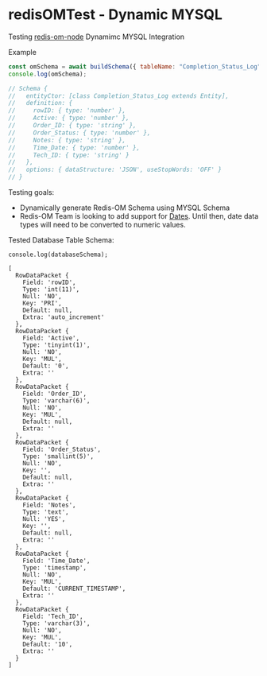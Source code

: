# redisOMTest - Dynamic MYSQL

Testing [redis-om-node](https://github.com/redis/redis-om-node) Dynamimc MYSQL Integration

Example

```Javascript
const omSchema = await buildSchema({ tableName: "Completion_Status_Log" });
console.log(omSchema);

// Schema {
//   entityCtor: [class Completion_Status_Log extends Entity],
//   definition: {
//     rowID: { type: 'number' },
//     Active: { type: 'number' },
//     Order_ID: { type: 'string' },
//     Order_Status: { type: 'number' },
//     Notes: { type: 'string' },
//     Time_Date: { type: 'number' },
//     Tech_ID: { type: 'string' }
//   },
//   options: { dataStructure: 'JSON', useStopWords: 'OFF' }
// }

```

Testing goals:

- Dynamically generate Redis-OM Schema using MYSQL Schema
- Redis-OM Team is looking to add support for [Dates](https://github.com/redis/redis-om-node/issues/5). Until then, date data types will need to be converted to numeric values.

Tested Database Table Schema:

```Javscript
console.log(databaseSchema);

[
  RowDataPacket {
    Field: 'rowID',
    Type: 'int(11)',
    Null: 'NO',
    Key: 'PRI',
    Default: null,
    Extra: 'auto_increment'
  },
  RowDataPacket {
    Field: 'Active',
    Type: 'tinyint(1)',
    Null: 'NO',
    Key: 'MUL',
    Default: '0',
    Extra: ''
  },
  RowDataPacket {
    Field: 'Order_ID',
    Type: 'varchar(6)',
    Null: 'NO',
    Key: 'MUL',
    Default: null,
    Extra: ''
  },
  RowDataPacket {
    Field: 'Order_Status',
    Type: 'smallint(5)',
    Null: 'NO',
    Key: '',
    Default: null,
    Extra: ''
  },
  RowDataPacket {
    Field: 'Notes',
    Type: 'text',
    Null: 'YES',
    Key: '',
    Default: null,
    Extra: ''
  },
  RowDataPacket {
    Field: 'Time_Date',
    Type: 'timestamp',
    Null: 'NO',
    Key: 'MUL',
    Default: 'CURRENT_TIMESTAMP',
    Extra: ''
  },
  RowDataPacket {
    Field: 'Tech_ID',
    Type: 'varchar(3)',
    Null: 'NO',
    Key: 'MUL',
    Default: '10',
    Extra: ''
  }
]
```
